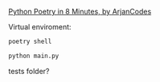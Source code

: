 [Python Poetry in 8 Minutes, by ArjanCodes](https://youtu.be/Ji2XDxmXSOM)

Virtual enviroment:
```bash
poetry shell

python main.py
```

tests folder?
